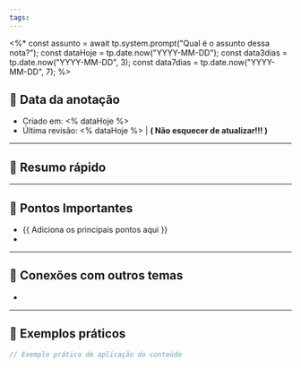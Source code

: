 ```yaml
---
tags:
---
```


<%*
const assunto = await tp.system.prompt("Qual é o assunto dessa nota?");
const dataHoje = tp.date.now("YYYY-MM-DD");
const data3dias = tp.date.now("YYYY-MM-DD", 3);
const data7dias = tp.date.now("YYYY-MM-DD", 7);
%>
## 📅 Data da anotação
- Criado em: <% dataHoje %>
- Última revisão: <% dataHoje %> | **( Não esquecer de atualizar!!! )**

---

## 🧠 Resumo rápido
<!-- Explica em até 3 frases o que é o assunto e por que ele é importante. -->

---

## 📌 Pontos Importantes
- {{ Adiciona os principais pontos aqui }}
- 

---

## 🧩 Conexões com outros temas
- <!-- Linkar com painel principalmente -->

---

## 📖 Exemplos práticos
```js
// Exemplo prático de aplicação do conteúdo
```